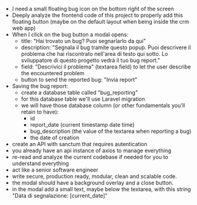 - I need a small floating bug icon on the bottom right of the screen
- Deeply analyze the frontend code of this project to properly add this floating button (maybe on the default layout when being inside the crm web app)
- When I click on the bug button a modal opens:
    - title: "Hai trovato un bug? Puoi segnarlarlo da qui"
    - description: "Segnala il bug tramite questo popup. Puoi descrivere il problema che hai riscontrato nell'area di testo qui sotto. Lo sviluppatore di questo progetto vedrà il tuo bug report."
    - field: "Descrivici il problema" (textarea field) to let the user describe the encountered problem
    - button to send the reported bug: "Invia report"
- Saving the bug report:
    - create a database table called "bug_reporting"
    - for this database table we'll use Laravel migration
    - we will have those database column (or other fundamentals you'll retain to have):
        - id
        - report_date (current timestamp date time)
        - bug_description (the value of the textarea when reporting a bug)
        - the date of creation
- create an API with sanctum that requires autentication
- you already have an api instance of axios to manage everything
- re-read and analyze the current codebase if needed for you to understand everything
- act like a senior software engineer
- write secure, production ready, modular, clean and scalable code.
- the modal should have a background overlay and a close button.
- in the modal add a small text, maybe below the textarea, with this string "Data di segnalazione: [current_date]"